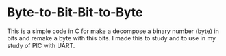 # Byte-to-Bit-Bit-to-Byte
This is a simple code in C for make a decompose a binary  number (byte) in bits and remake a byte with this bits.
I made this to study and to use in my study of PIC with UART.
